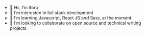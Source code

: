 
- 👋 Hii, I’m Itoro
- 👀 I’m interested in full stack development
- 🌱 I’m learning Javascript, React JS and Sass, at the moment.
- 💞️ I’m looking to collaborate on open source and technical writing projects.

<!---
digitalnobsx/digitalnobsx is a ✨ special ✨ repository because its `README.md` (this file) appears on your GitHub profile.
You can click the Preview link to take a look at your changes.
--->
